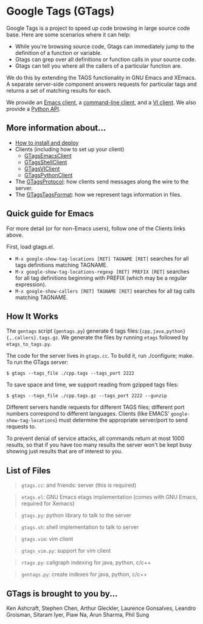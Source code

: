 # Google Tags (GTags) #

Google Tags is a project to speed up code browsing in large
source code base. Here are some scenarios where it can help:

  * While you're browsing source code, Gtags can immediately jump to the definition of a function or variable.
  * Gtags can grep over all definitions or function calls in your source code.
  * Gtags can tell you where all the callers of a particular function are.

We do this by extending the TAGS functionality in GNU Emacs and
XEmacs. A separate server-side component answers requests for particular tags
and returns a set of matching results for each.

We provide an [Emacs client](GTagsEmacsClient.md), a
[command-line client](GTagsShellClient.md), and a [VI client](GTagsVIClient.md).
We also provide a [Python API](GTagsPythonClient.md).

## More information about... ##
  * [How to install and deploy](GTagsInstallation.md)
  * Clients (including how to set up your client)
    * [GTagsEmacsClient](GTagsEmacsClient.md)
    * [GTagsShellClient](GTagsShellClient.md)
    * [GTagsVIClient](GTagsVIClient.md)
    * [GTagsPythonClient](GTagsPythonClient.md)
  * The [GTagsProtocol](GTagsProtocol.md): how clients send messages along the wire to the server.
  * The [GTagsTagsFormat](GTagsTagsFormat.md): how we represent tags information in files.

## Quick guide for Emacs ##

For more detail (or for non-Emacs users), follow one of the Clients links above.

First, load gtags.el.
  * `M-x google-show-tag-locations [RET] TAGNAME [RET]` searches for all tags definitions matching TAGNAME.
  * `M-x google-show-tag-locations-regexp [RET] PREFIX [RET]` searches for all tag definitions beginning with PREFIX (which may be a regular expression).
  * `M-x google-show-callers [RET] TAGNAME [RET]` searches for all tag calls matching TAGNAME.


## How It Works ##

The `gentags` script
(`gentags.py`) generate 6 tags files:`{cpp,java,python}{,.callers}.tags.gz`. We generate the files by running
`etags` followed by `etags_to_tags.py`.

The code for the server lives in `gtags.cc`.
To build it, run ./configure; make. To run the GTags
server:

`$ gtags --tags_file ./cpp.tags --tags_port 2222`

To save space and time, we support reading from gzipped tags files:

`$ gtags --tags_file ./cpp.tags.gz --tags_port 2222 --gunzip`

Different servers handle requests for different TAGS files;
different port numbers correspond to different languages. Clients
(like EMACS' `google-show-tag-locations`) must determine the
appropriate server/port to send requests to.

To prevent denial of service attacks, all commands return at most
1000 results, so that if you have too many results the server won't be
kept busy showing just results that are of interest to
you.

## List of Files ##

> `gtags.cc`: and friends: server (this is required)

> `etags.el`: GNU Emacs etags implementation (comes with GNU Emacs, required for Xemacs)

> `gtags.py`: python library to talk to the server

> `gtags.sh`: shell implementation to talk to server

> `gtags.vim`: vim client

> `gtags_vim.py`: support for vim client

> `rtags.py`: callgraph indexing for java, python, c/c++

> `gentags.py`: create indexes for java, python, c/c++

## GTags is brought to you by... ##
Ken Ashcraft,
Stephen Chen,
Arthur Gleckler,
Laurence Gonsalves,
Leandro Groisman,
Sitaram Iyer,
Piaw Na,
Arun Sharma,
Phil Sung